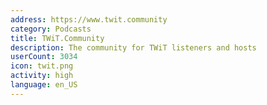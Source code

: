 ```yaml
---
address: https://www.twit.community
category: Podcasts
title: TWiT.Community
description: The community for TWiT listeners and hosts
userCount: 3034
icon: twit.png
activity: high
language: en_US
---
```

